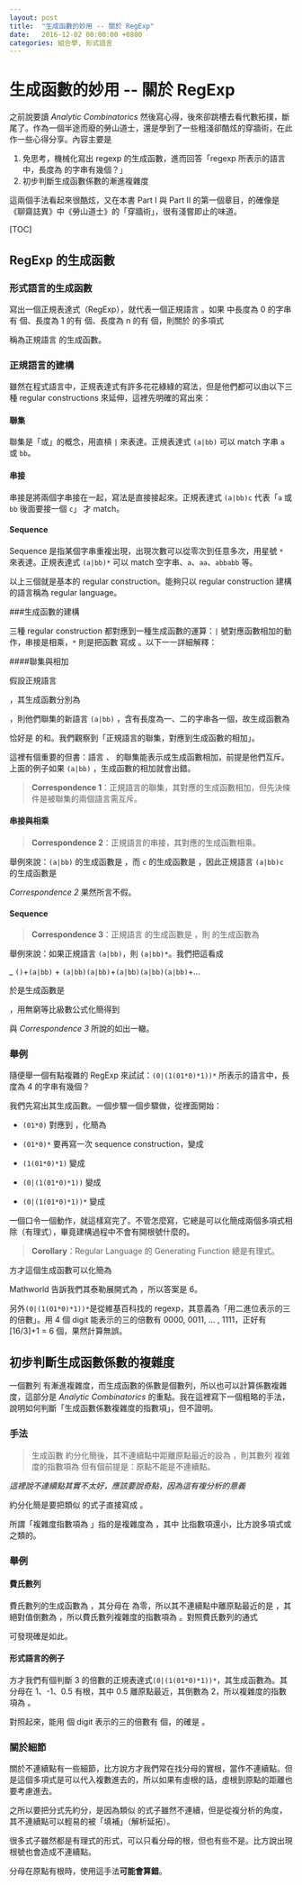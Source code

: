 ```yaml
---
layout: post
title:  "生成函數的妙用 -- 關於 RegExp"
date:   2016-12-02 00:00:00 +0800
categories: 組合學, 形式語言
---
```


生成函數的妙用 -- 關於 RegExp
==============

之前說要讀 *Analytic Combinatorics* 然後寫心得，後來卻跳槽去看代數拓撲，斷尾了。作為一個半途而廢的勞山道士，還是學到了一些粗淺卻酷炫的穿牆術，在此作一些心得分享。內容主要是

1. 免思考，機械化寫出 regexp 的生成函數，進而回答「regexp 所表示的語言中，長度為 <script type="math/tex">k</script> 的字串有幾個？」
2. 初步判斷生成函數係數的漸進複雜度

這兩個手法看起來很酷炫，又在本書 Part I 與 Part II 的第一個章目，的確像是《聊齋誌異》中《勞山道士》的「穿牆術」，很有淺嘗即止的味道。

[TOC]

RegExp 的生成函數
------

### 形式語言的生成函數

寫出一個正規表達式（RegExp），就代表一個正規語言 <script type="math/tex">L</script>。如果 <script type="math/tex">L</script> 中長度為 0 的字串有 <script type="math/tex">a_0</script> 個、長度為 1 的有 <script type="math/tex">a_1</script> 個、長度為 n 的有 <script type="math/tex">a_n</script> 個，則關於 <script type="math/tex">L</script> 的多項式

<script type="math/tex; mode=display">f_{L}(z)=a_0 + a_1z+a_2z^2+...+a_nz^n+...</script>

稱為正規語言 <script type="math/tex">L</script> 的生成函數。

### 正規語言的建構

雖然在程式語言中，正規表達式有許多花花綠綠的寫法，但是他們都可以由以下三種 regular constructions 來延伸，這裡先明確的寫出來：

#### 聯集

聯集是「或」的概念，用直槓 `|` 來表達。正規表達式 `(a|bb)` 可以 match 字串 `a` 或 `bb`。

#### 串接

串接是將兩個字串接在一起，寫法是直接接起來。正規表達式 `(a|bb)c` 代表「`a` 或 `bb` 後面要接一個 `c`」 才 match。 

#### Sequence

Sequence 是指某個字串重複出現，出現次數可以從零次到任意多次，用星號 `*` 來表達。正規表達式 `(a|bb)*` 可以 match 空字串、`a`、`aa`、`abbabb` 等。

以上三個就是基本的 regular construction。能夠只以 regular construction 建構的語言稱為 regular language。

###生成函數的建構

三種 regular construction 都對應到一種生成函數的運算：`|` 號對應函數相加的動作，串接是相乘，`*` 則是把函數 <script type="math/tex">f(z)</script> 寫成 <script type="math/tex">\frac{1}{1-f(z)}</script>。以下一一詳細解釋：

####聯集與相加

假設正規語言

<script type="math/tex; mode=display">L_1=\{a\}，L_2=\{bb\}</script>

，其生成函數分別為

<script type="math/tex; mode=display">f_{L_1}(z)=z，f_{L_2}(z)=z^2</script>

，則他們聯集的新語言 <script type="math/tex">L_3= \{a, bb\}=</script> `(a|bb)` ，含有長度為一、二的字串各一個，故生成函數為 

<script type="math/tex; mode=display">f_{L_3}(z)=z+z^2</script>

恰好是 <script type="math/tex">f_{L_1}(z)，f_{L_2}(z)</script> 的和。我們觀察到「正規語言的聯集，對應到生成函數的相加」。

這裡有個重要的但書：語言 <script type="math/tex">L_1</script>、<script type="math/tex">L_2</script> 的聯集能表示成生成函數相加，前提是他們互斥。上面的例子如果 <script type="math/tex">L_2 = </script>`(a|bb)` ，生成函數的相加就會出錯。

> **Correspondence 1**：正規語言的聯集，其對應的生成函數相加，但先決條件是被聯集的兩個語言需互斥。

#### 串接與相乘

> **Correspondence 2**：正規語言的串接，其對應的生成函數相乘。

舉例來說：`(a|bb)` 的生成函數是 <script type="math/tex">z+z^2</script>，而 `c` 的生成函數是 <script type="math/tex">z</script>，因此正規語言 `(a|bb)c`<script type="math/tex">=\{ac, bbc\}</script> 的生成函數是

<script type="math/tex; mode=display"> z^2+z^3 = (z+z^2)\cdot z</script>

*Correspondence 2* 果然所言不假。

#### Sequence

> **Correspondence 3**：正規語言 <script type="math/tex">L</script> 的生成函數是 <script type="math/tex">f_L(z)</script>，則 <script type="math/tex">L^*</script> 的生成函數為 <script type="math/tex; mode=display">\frac{1}{1-f(z)}</script>

舉例來說：如果正規語言 <script type="math/tex">L=</script> `(a|bb)`，則 <script type="math/tex">L^*=</script> `(a|bb)*`<script type="math/tex">=\{\epsilon, a, bb, aa, abb, bba, bbbb, ... \}</script>。我們把這看成

_<script type="math/tex">L^*=</script> `()`+`(a|bb)` + `(a|bb)(a|bb)`+`(a|bb)(a|bb)(a|bb)`+...

於是生成函數是

<script type="math/tex; mode=display">f_{L^*}(z)=1+(z+z^2)+(z+z^2)^2+(z+z^2)^3+...</script>

，用無窮等比級數公式化簡得到

<script type="math/tex; mode=display">f_{L^*}(z)=\frac{1}{1-(z+z^2)}</script>

與 *Correspondence 3* 所說的如出一轍。

### 舉例

隨便舉一個有點複雜的 RegExp 來試試：`(0|(1(01*0)*1))*` 所表示的語言中，長度為 4 的字串有幾個？

我們先寫出其生成函數。一個步驟一個步驟做，從裡面開始：

- `(01*0)` 對應到 <script type="math/tex">z\cdot \frac{1}{1-z} \cdot z</script>，化簡為 <script type="math/tex">\frac{z^2}{1-z}</script>

- `(01*0)*` 要再寫一次 sequence construction，變成 <script type="math/tex">\frac{1}{1-(\frac{z^2}{1-z})}</script>

- `(1(01*0)*1)` 變成 <script type="math/tex">\frac{z^2}{1-(\frac{z^2}{1-z})}</script>

- `(0|(1(01*0)*1))` 變成 <script type="math/tex">z + \frac{z^2}{1-(\frac{z^2}{1-z})}</script>

- `(0|(1(01*0)*1))*` 變成 <script type="math/tex">\frac{1}{1-(z + \frac{z^2}{1-(\frac{z^2}{1-z})})}</script>

一個口令一個動作，就這樣寫完了。不管怎麼寫，它總是可以化簡成兩個多項式相除（有理式），畢竟建構過程中不會有開根號什麼的。

> **Corollary**：Regular Language 的 Generating Function 總是有理式。

方才這個生成函數可以化簡為 

<script type="math/tex; mode=display">-\frac{z^2+z-1}{(z-1)(z+1)(2z-1)}</script>

Mathworld 告訴我們其泰勒展開式為 <script type="math/tex">1+z+2z^2+3z^3+6x^4+...</script> ，所以答案是 6。

另外`(0|(1(01*0)*1))*`是從維基百科找的 regexp，其意義為「用二進位表示的三的倍數」。用 4 個 digit 能表示的三的倍數有 0000, 0011, ... , 1111，正好有 [16/3]+1 = 6 個，果然計算無誤。

初步判斷生成函數係數的複雜度
----

一個數列 <script type="math/tex">\{a_n\}</script> 有漸進複雜度，而生成函數的係數是個數列，所以也可以計算係數複雜度，這部分是 *Analytic Combinatorics* 的重點。我在這裡寫下一個粗略的手法，說明如何判斷「生成函數係數複雜度的指數項」，但不證明。

### 手法

> 生成函數 <script type="math/tex">f(z)=a_0+a_1z+a_2z^2+... </script> 約分化簡後，其不連續點中距離原點最近的設為 <script type="math/tex">\hat{z}</script>，則其數列 <script type="math/tex">\{a_n\}</script> 複雜度的指數項為 <script type="math/tex">\operatorname{\Theta}(\frac{1}{|\hat{z}|^{n}})</script>
> 但有個前提是：原點不能是不連續點。

*這裡說不連續點其實不太好，應該要說奇點，因為這有複分析的意義*

約分化簡是要把類似 <script type="math/tex">\frac{(z-1)^2}{z-1}</script> 的式子直接寫成 <script type="math/tex">z-1</script>。

所謂「複雜度指數項為 <script type="math/tex">\operatorname{\Theta}(K^n)</script>」指的是複雜度為 <script type="math/tex">\operatorname{\Theta}(K^n\cdot f(n))</script>，其中 <script type="math/tex">f(n)</script> 比指數項還小，比方說多項式或 <script type="math/tex">n\operatorname{log}n</script> 之類的。

### 舉例

#### 費氏數列

費氏數列的生成函數為 <script type="math/tex; mode=display">\frac{x}{1-x-x^2}</script> ，其分母在 <script type="math/tex">z=\frac{\sqrt{5}\pm 1}{2}</script> 為零，所以其不連續點中離原點最近的是 <script type="math/tex">\hat{z}=\frac{\sqrt{5}- 1}{2}</script>，其絕對值倒數為 <script type="math/tex; mode=display">\frac{1}{|\hat{z}|}=\frac{\sqrt{5}+1}{2}</script>，所以費氏數列複雜度的指數項為 <script type="math/tex; mode=display">\operatorname{\Theta}((\frac{\sqrt{5}+1}{2})^n)</script>。對照費氏數列的通式

<script type="math/tex; mode=display">F_n = \frac{1}{\sqrt5}(\frac{\sqrt{5}+1}{2})^n+\frac{1}{\sqrt5}(\frac{\sqrt{5}-1}{2})^n = \operatorname{\Theta}((\frac{\sqrt{5}+1}{2})^n)</script>

可發現確是如此。

#### 形式語言的例子

方才我們有個判斷 3 的倍數的正規表達式`(0|(1(01*0)*1))*`，其生成函數為<script type="math/tex; mode=display">-\frac{z^2+z-1}{(z-1)(z+1)(2z-1)}</script>。其分母在 1、-1、0.5 有根，其中 0.5 離原點最近，其倒數為 2，所以複雜度的指數項為 <script type="math/tex">\operatorname{\Theta}(2^n)</script>。

對照起來，能用 <script type="math/tex">n</script> 個 digit 表示的三的倍數有 <script type="math/tex">[2^n/3]+1</script> 個，的確是 <script type="math/tex">\operatorname{\Theta}(2^n)</script>。

### 關於細節

關於不連續點有一些細節，比方說方才我們常在找分母的實根，當作不連續點。但是這個多項式是可以代入複數進去的，所以如果有虛根的話，虛根到原點的距離也要考慮進去。

之所以要把分式先約分，是因為類似 <script type="math/tex">\frac{(z-1)^2}{z-1}</script> 的式子雖然不連續，但是從複分析的角度，其不連續點可以輕易的被「填補」（解析延拓）。

很多式子雖然都是有理式的形式，可以只看分母的根，但也有些不是。比方說出現根號也會造成不連續點。

分母在原點有根時，使用這手法**可能會算錯**。